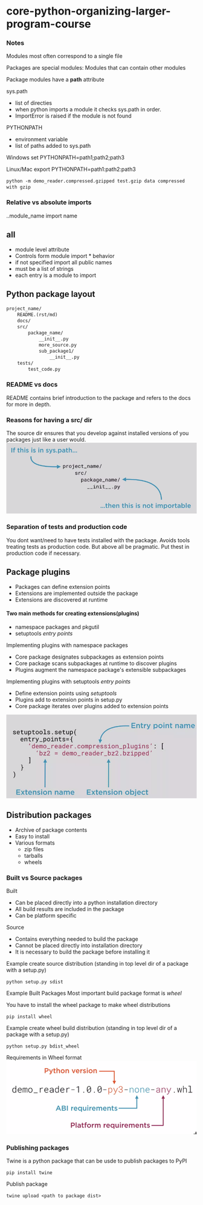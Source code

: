 # core-python-organizing-larger-program-course

### Notes

Modules most often correspond to a single file

Packages are special modules: Modules that can contain other modules

Package modules have a __path__ attribute


sys.path
 - list of directies
 - when python imports a module it checks sys.path in order.
 - ImportError is raised if the module is not found
 
 
PYTHONPATH
 - environment variable
 - list of paths added to sys.path
 
 Windows
 set PYTHONPATH=path1;path2;path3
 
 Linux/Mac
 export PYTHONPATH=path1:path2:path3
 

```
python -m demo_reader.compressed.gzipped test.gzip data compressed with gzip
```


### Relative vs absolute imports

..module_name import name

## __all__

- module level attribute
- Controls form module import * behavior
- if not specified import all public names
- must be a list of strings
- each entry is a module to import


## Python package layout

```
project_name/
    README.(rst/md)
    docs/
    src/
        package_name/
            __init__.py
            more_source.py
            sub_package1/
                __init__.py
    tests/
        test_code.py

```

### README vs docs
README contains brief introduction to the package and refers to the docs for more in depth.

### Reasons for having a src/ dir
The source dir ensures that you develop against installed versions of you packages just like a user would.
![sys path and src image](python_package_structure.png)


### Separation of tests and production code
You dont want/need to have tests installed with the package. Avoids tools treating tests as production code.
 But above all be pragmatic. Put thest in production code if necessary.
 
 
## Package plugins

- Packages can define extension points
- Extensions are implemented outside the package
- Extensions are discovered at runtime

#### Two main methods for creating extensions(plugins)

- namespace packages and pkgutil
- setuptools *entry points*

Implementing plugins with namespace packages

- Core package designates subpackages as extension points
- Core package scans subpackages at runtime to discover plugins
- Plugins augment the namespace package's extensible subpackages

Implementing plugins with setuptools *entry points*

- Define extension points using *setuptools*
- Plugins add to extension points in setup.py
- Core package iterates over plugins added to extension points

![entry points](entry_points.png)


## Distribution packages

- Archive of package contents
- Easy to install
- Various formats
    - zip files
    - tarballs
    - wheels

### Built vs Source packages

Built
 - Can be placed directly into a python installation directory
 - All build results are included in the package
 - Can be platform specific

Source
 - Contains everything needed to build the package
 - Cannot be placed directly into installation directory
 - It is necessary to build the package before installing it

Example create source distribution (standing in top level dir of a package with a setup.py)
```
python setup.py sdist
```

Example Built Packages
Most important build package format is *wheel*

You have to install the wheel package to make wheel distributions
```
pip install wheel
```

Example create wheel build distribution (standing in top level dir of a package with a setup.py)
```
python setup.py bdist_wheel
```

Requirements in Wheel format
![wheel file name](wheel_package_name.png)

### Publishing packages

Twine is a python package that can be usde to publish packages to PyPI
```
pip install twine
```

Publish package

```
twine upload <path to package dist>
```
